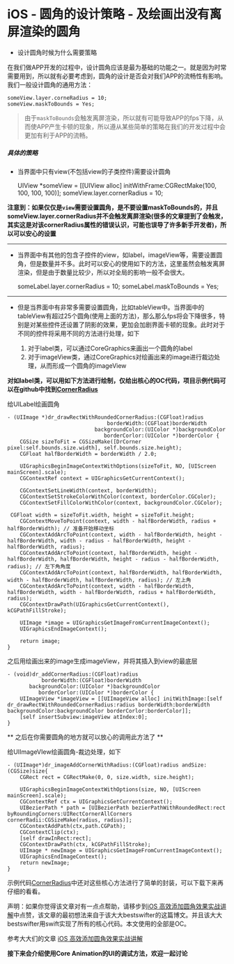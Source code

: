 # iOS -  圆角的设计策略 - 及绘画出没有离屏渲染的圆角

* 设计圆角时候为什么需要策略

在我们做APP开发的过程中，设计圆角应该是最为基础的功能之一。就是因为时常需要用到，所以就有必要考虑到，圆角的设计是否会对我们APP的流畅性有影响。我们一般设计圆角的通用方法：

    someView.layer.corneRadius = 10;
    someView.maskToBounds = Yes;

> 由于`maskToBounds`会触发离屏渲染，所以就有可能导致APP的fps下降，从而使APP产生卡顿的现象，所以遵从某些简单的策略在我们的开发过程中会更加有利于APP的流畅。

##### 具体的策略

* 当界面中只有view(不包括view的子类控件)需要设计圆角


	UIView *someView = [[UIView alloc] initWithFrame:CGRectMake(100, 100, 100, 100)];
    someView.layer.cornerRadius = 10;

**注意到：如果仅仅是`view`需要设置圆角，是不要设置maskToBounds的，并且someView.layer.cornerRadius并不会触发离屏渲染(很多的文章提到了会触发，其实这是对该cornerRadius属性的错误认识，可能也误导了许多新手开发者)，所以可以安心的设置**

*******************

* 当界面中有其他的包含子控件的view，如label，imageView等，需要设置圆角，但是数量并不多。此时可以安心的使用如下的方法，这里虽然会触发离屏渲染，但是由于数量比较少，所以对全局的影响一般不会很大。


	someLabel.layer.cornerRadius = 10;
    someLabel.maskToBounds = Yes;

*********************


* 但是当界面中有非常多需要设置圆角，比如tableView中。当界面中的tableView有超过25个圆角(使用上面的方法)，那么那么fps将会下降很多，特别是对某些控件还设置了阴影的效果，更加会加剧界面卡顿的现象。此时对于不同的控件将采用不同的方法进行处理，如下

	1. 对于label类，可以通过CoreGraphics来画出一个圆角的label
	2. 对于imageView类，通过CoreGraphics对绘画出来的image进行裁边处理，从而形成一个圆角的imageView

**对如label类，可以用如下方法进行绘制，仅给出核心的OC代码，项目示例代码可以在github中找到[CornerRadius](https://github.com/beyondverage0908/MyDemo/tree/master/CornerRadius)**

给UILabel绘画圆角


	- (UIImage *)dr_drawRectWithRoundedCornerRadius:(CGFloat)radius
                                    borderWidth:(CGFloat)borderWidth
                                backgroundColor:(UIColor *)backgroundColor
                                   borderCorlor:(UIColor *)borderColor {
    	CGSize sizeToFit = CGSizeMake([DrCorner pixel:self.bounds.size.width], self.bounds.size.height);
    	CGFloat halfBorderWidth = borderWidth / 2.0;
    
    	UIGraphicsBeginImageContextWithOptions(sizeToFit, NO, [UIScreen mainScreen].scale);
    	CGContextRef context = UIGraphicsGetCurrentContext();
    
    	CGContextSetLineWidth(context, borderWidth);
    	CGContextSetStrokeColorWithColor(context, borderColor.CGColor);
    	CGContextSetFillColorWithColor(context, backgroundColor.CGColor);
    
   	 CGFloat width = sizeToFit.width, height = sizeToFit.height;
    	CGContextMoveToPoint(context, width - halfBorderWidth, radius + halfBorderWidth); // 准备开始移动坐标
    	CGContextAddArcToPoint(context, width - halfBorderWidth, height - halfBorderWidth, width - radius - halfBorderWidth, height - halfBorderWidth, radius);
    	CGContextAddArcToPoint(context, halfBorderWidth, height - halfBorderWidth, halfBorderWidth, height - radius - halfBorderWidth, radius); // 左下角角度
    	CGContextAddArcToPoint(context, halfBorderWidth, halfBorderWidth, width - halfBorderWidth, halfBorderWidth, radius); // 左上角
    	CGContextAddArcToPoint(context, width - halfBorderWidth, halfBorderWidth, width - halfBorderWidth, radius + halfBorderWidth, radius);
    	CGContextDrawPath(UIGraphicsGetCurrentContext(), kCGPathFillStroke);
    
    	UIImage *image = UIGraphicsGetImageFromCurrentImageContext();
    	UIGraphicsEndImageContext();
    
    	return image;
	}
    
   
之后用绘画出来的image生成imageView，并将其插入到view的最底层

	- (void)dr_addCornerRadius:(CGFloat)radius
               borderWidth:(CGFloat)borderWidth
           backgroundColor:(UIColor *)backgroundColor
              borderCorlor:(UIColor *)borderColor {
    	UIImageView *imageView = [[UIImageView alloc] initWithImage:[self dr_drawRectWithRoundedCornerRadius:radius borderWidth:borderWidth backgroundColor:backgroundColor borderCorlor:borderColor]];
    	[self insertSubview:imageView atIndex:0];
	}


** 之后在你需要圆角的地方就可以放心的调用此方法了 **


给UIImageVIew绘画圆角-裁边处理，如下


	- (UIImage*)dr_imageAddCornerWithRadius:(CGFloat)radius andSize:(CGSize)size{
    	CGRect rect = CGRectMake(0, 0, size.width, size.height);
    
    	UIGraphicsBeginImageContextWithOptions(size, NO, [UIScreen mainScreen].scale);
    	CGContextRef ctx = UIGraphicsGetCurrentContext();
    	UIBezierPath * path = [UIBezierPath bezierPathWithRoundedRect:rect byRoundingCorners:UIRectCornerAllCorners cornerRadii:CGSizeMake(radius, radius)];
    	CGContextAddPath(ctx,path.CGPath);
    	CGContextClip(ctx);
    	[self drawInRect:rect];
    	CGContextDrawPath(ctx, kCGPathFillStroke);
    	UIImage * newImage = UIGraphicsGetImageFromCurrentImageContext();
    	UIGraphicsEndImageContext();
    	return newImage;
	}


示例代码[CornerRadius](https://github.com/beyondverage0908/MyDemo/tree/master/CornerRadius)中还对这些核心方法进行了简单的封装，可以下载下来再仔细的看看。

声明：如果你觉得该文章对有一点点帮助，请移步到[iOS 高效添加圆角效果实战讲解](http://www.jianshu.com/p/f970872fdc22)中点赞，该文章的最初想法来自于该大大bestswifter的这篇博文。并且该大大bestswifter用swift实现了所有的核心代码。本文使用的全部是OC。

参考大大们的文章
[iOS 高效添加圆角效果实战讲解](http://www.jianshu.com/p/f970872fdc22)


**接下来会介绍使用Core Animation的UI的调试方法，欢迎一起讨论**